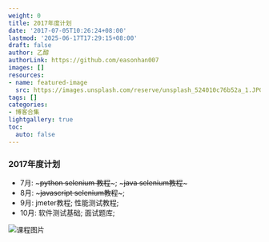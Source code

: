 ```yaml
---
weight: 0
title: 2017年度计划
date: '2017-07-05T10:26:24+08:00'
lastmod: '2025-06-17T17:29:15+08:00'
draft: false
author: 乙醇
authorLink: https://github.com/easonhan007
images: []
resources:
- name: featured-image
  src: https://images.unsplash.com/reserve/unsplash_524010c76b52a_1.JPG?w=300
tags: []
categories:
- 博客合集
lightgallery: true
toc:
  auto: false
---
```




### 2017年度计划

* 7月: ~~~python selenium 教程~~~; ~~~java selenium教程~~~
* 8月: ~~~javascript selenium教程~~~;
* 9月: jmeter教程; 性能测试教程;
* 10月: 软件测试基础; 面试题库;




![课程图片](https://images.unsplash.com/reserve/unsplash_524010c76b52a_1.JPG?w=300)

